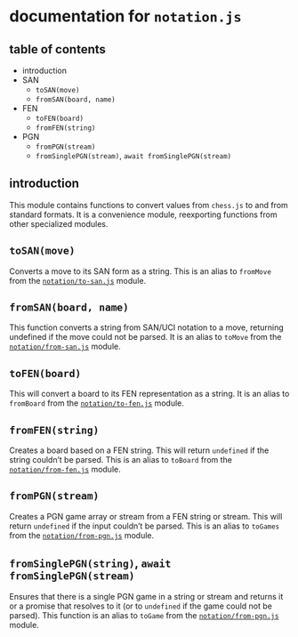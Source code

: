 documentation for `notation.js`
===

table of contents
---

- introduction
- SAN
  - `toSAN(move)`
  - `fromSAN(board, name)`
- FEN
  - `toFEN(board)`
  - `fromFEN(string)`
- PGN
  - `fromPGN(stream)`
  - `fromSinglePGN(stream)`, `await fromSinglePGN(stream)`

introduction
---

This module contains functions to convert values from `chess.js` to and from standard formats. It is a convenience module, reexporting functions from other specialized modules.

`toSAN(move)`
---

Converts a move to its SAN form as a string. This is an alias to `fromMove` from the [`notation/to-san.js`](notation/to-san.md) module.

`fromSAN(board, name)`
---

This function converts a string from SAN/UCI notation to a move, returning undefined if the move could not be parsed. It is an alias to `toMove` from the [`notation/from-san.js`](notation/from-san.md) module.

`toFEN(board)`
---

This will convert a board to its FEN representation as a string. It is an alias to `fromBoard` from the [`notation/to-fen.js`](notation/to-fen.md) module.

`fromFEN(string)`
---

Creates a board based on a FEN string. This will return `undefined` if the string couldn’t be parsed. This is an alias to `toBoard` from the [`notation/from-fen.js`](notation/from-fen.md) module.

`fromPGN(stream)`
---

Creates a PGN game array or stream from a FEN string or stream. This will return `undefined` if the input couldn’t be parsed. This is an alias to `toGames` from the [`notation/from-pgn.js`](notation/from-pgn.md) module.

`fromSinglePGN(string)`, `await fromSinglePGN(stream)`
---

Ensures that there is a single PGN game in a string or stream and returns it or a promise that resolves to it (or to `undefined` if the game could not be parsed). This function is an alias to `toGame` from the [`notation/from-pgn.js`](notation/from-pgn.md) module.
